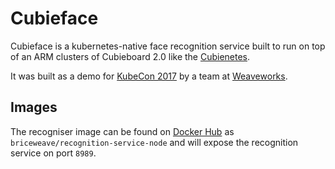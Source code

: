# Cubieface

Cubieface is a kubernetes-native face recognition service built to run on top of an ARM clusters of Cubieboard 2.0 like the [Cubienetes](https://github.com/tomwilkie/cubienetes).

It was built as a demo for [KubeCon 2017](http://events.linuxfoundation.org/events/kubecon-and-cloudnativecon-north-america) by a team at [Weaveworks](https://github.com/weaveworks).

## Images

The recogniser image can be found on [Docker Hub](https://hub.docker.com/r/briceweave/recognition-service-node/) as `briceweave/recognition-service-node` and will expose the recognition service on port `8989`.

